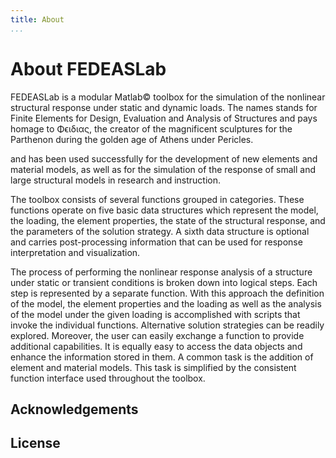 ```yaml
---
title: About
...
```

# About FEDEASLab

FEDEASLab is a modular Matlab© toolbox for the simulation of the nonlinear structural response under static and dynamic loads. The names stands for Finite Elements for Design, Evaluation and Analysis of Structures and pays homage to Φϵιδιας, the creator of the magnificent sculptures for the Parthenon during the golden age of Athens under Pericles.

and has been used successfully for the development of new elements and material models, as well as for the simulation of the response of small and large structural models in research and instruction.

The toolbox consists of several functions grouped in categories. These functions operate on five basic data structures which represent the model, the loading, the element properties, the state of the structural response, and the parameters of the solution strategy. A sixth data structure is optional and carries post-processing information that can be used for response interpretation and visualization.

The process of performing the nonlinear response analysis of a structure under static or transient conditions is broken down into logical steps. Each step is represented by a separate function. With this approach the definition of the model, the element properties and the loading as well as the analysis of the model under the given loading is accomplished with scripts that invoke the individual functions. Alternative solution strategies can be readily explored. Moreover, the user can easily exchange a function to provide additional capabilities. It is equally easy to access the data objects and enhance the information stored in them. A common task is the addition of element and material models. This task is simplified by the consistent function interface used throughout the toolbox.

## Acknowledgements

<!-- TODO -->

## License



